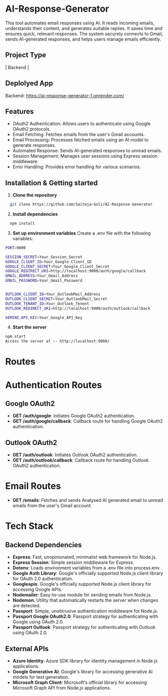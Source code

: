 # AI-Response-Generator


This tool automates email responses using AI. It reads incoming emails, understands their content, and generates suitable replies. It saves time and ensures quick, relevant responses. The system securely connects to Gmail, sends AI-generated responses, and helps users manage emails efficiently.



## Project Type
| Backend |

## Deplolyed App
Backend: https://ai-response-generator-1.onrender.com/

## Features
- OAuth2 Authentication: Allows users to authenticate using Google OAuth2 protocols.
- Email Fetching: Fetches emails from the user's Gmail accounts.
- Email Processing: Processes fetched emails using an AI model to generate responses.
- Automated Response: Sends AI-generated responses to unread emails.
- Session Management: Manages user sessions using Express session middleware.
- Error Handling: Provides error handling for various scenarios.


## Installation & Getting started

1. **Clone the repository** 
```bash
  git clone https://github.com/Saiteja-Goli/AI-Response-Generator
```
2. **Install dependencies**
```bash
  npm install
```

3. **Set up environment variables** 
Create a .env file with the following variables:
```bash
PORT=9000

SESSION_SECRET=Your_Session_Secret
GOOGLE_CLIENT_ID=Your_Google_Client_ID
GOOGLE_CLIENT_SECRET=Your_Google_Client_Secret
GOOGLE_REDIRECT_URI=http://localhost:9000/auth/google/callback
GMAIL_ADDRESS=Your_Gmail_Address
GMAIL_PASSWORD=Your_Gmail_Password


OUTLOOK_CLIENT_ID=Your_OutlookMail_Address
OUTLOOK_CLIENT_SECRET=Your_OutlookMail_Secret
OUTLOOK_TENANT_ID=Your_Outlook_Tenent
OUTLOOK_REDIRECT_URI=http://localhost:9000/auth/outlook/callback

GEMINI_API_KEY=Your_Google_API_Key

```
4. **Start the server**
```bash
npm start
Access the server at :- http://localhost:9000/
```

# Routes

# Authentication Routes

## Google OAuth2

- **GET /auth/google**: Initiates Google OAuth2 authentication.
- **GET /auth/google/callback**: Callback route for handling Google OAuth2 authentication.

## Outlook OAuth2

- **GET /auth/outlook**: Initiates Outlook OAuth2 authentication.
- **GET /auth/outlook/callback**: Callback route for handling Outlook OAuth2 authentication.

# Email Routes

- **GET /emails**: Fetches and sends Analysed AI generated email to unread emails from the user's Gmail account.



# Tech Stack

## Backend Dependencies

- **Express**: Fast, unopinionated, minimalist web framework for Node.js.
- **Express Session**: Simple session middleware for Express.
- **Dotenv**: Loads environment variables from a .env file into process.env.
- **Google Auth Library**: Google's officially supported Node.js client library for OAuth 2.0 authentication.
- **Googleapis**: Google's officially supported Node.js client library for accessing Google APIs.
- **Nodemailer**: Easy-to-use module for sending emails from Node.js.
- **Nodemon**: Utility that automatically restarts the server when changes are detected.
- **Passport**: Simple, unobtrusive authentication middleware for Node.js.
- **Passport Google OAuth2.0**: Passport strategy for authenticating with Google using OAuth 2.0.
- **Passport Outlook**: Passport strategy for authenticating with Outlook using OAuth 2.0.

## External APIs

- **Azure Identity**: Azure SDK library for identity management in Node.js applications.
- **Google Generative AI**: Google's library for accessing generative AI models for text generation.
- **Microsoft Graph Client**: Microsoft's official library for accessing Microsoft Graph API from Node.js applications.
